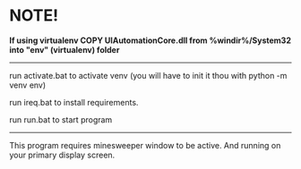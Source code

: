 # NOTE!

**If using virtualenv COPY UIAutomationCore.dll from %windir%/System32 into "env" (virtualenv) folder**

---

run activate.bat to activate venv (you will have to init it thou with python -m venv env)

run ireq.bat to install requirements.

run run.bat to start program

---

This program requires minesweeper window to be active. And running on your primary display screen.